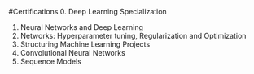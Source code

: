 #Certifications 
0. Deep Learning Specialization  
1. Neural Networks and Deep Learning
2. Networks: Hyperparameter tuning, Regularization and Optimization
3. Structuring Machine Learning Projects
4. Convolutional Neural Networks
5. Sequence Models

